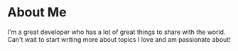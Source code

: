 # About Me

I'm a great developer who has a lot of great things to share with the world.
Can't wait to start writing more about topics I love and am passionate about!
